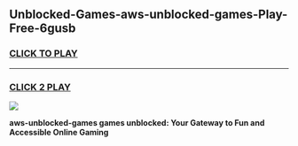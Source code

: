 
## Unblocked-Games-aws-unblocked-games-Play-Free-6gusb
<h3>
<a href="https://premium76.site?title=aws-unblocked-games&ref=22A">CLICK TO PLAY</a></h3>
<hr>

<h3>
<a href="https://premium76.site?title=aws-unblocked-games&ref=22A">CLICK 2 PLAY</a>
  
</h3>

<a href="https://premium76.site?title=aws-unblocked-games&ref=22A"><img src="https://clearcache.store/games.png"></a>


**aws-unblocked-games games unblocked: Your Gateway to Fun and Accessible Online Gaming**
